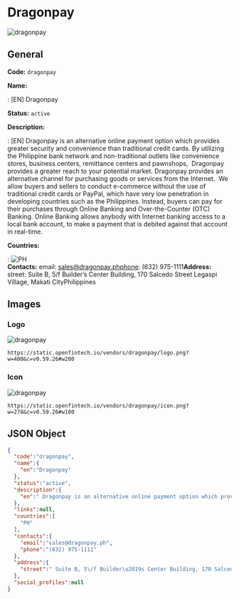 
# Dragonpay 
![dragonpay](https://static.openfintech.io/vendors/dragonpay/logo.png?w=400&c=v0.59.26#w200)  

## General 
 
**Code:** `dragonpay` 
 
**Name:** 
 
:	[EN] Dragonpay 
 
**Status:** `active` 
 
**Description:** 
 
: [EN]  Dragonpay is an alternative online payment option which provides greater security and convenience than traditional credit cards. By utilizing the Philippine bank network and non-traditional outlets like convenience stores, business centers, remittance centers and pawnshops,  Dragonpay provides a greater reach to your potential market. Dragonpay provides an alternative channel for purchasing goods or services from the Internet.  We allow buyers and sellers to conduct e-commerce without the use of traditional credit cards or PayPal, which have very low penetration in developing countries such as the Philippines. Instead, buyers can pay for their purchases through Online Banking and Over-the-Counter (OTC) Banking. Online Banking allows anybody with Internet banking access to a local bank account, to make a payment that is debited against that account in real-time.    
 
 
**Countries:** 
 
:	![PH](https://cdnjs.cloudflare.com/ajax/libs/flag-icon-css/3.3.0/flags/4x3/ph.svg#w24)  
**Contacts:** 
email: sales@dragonpay.phphone: (632) 975-1111**Address:** 
street:  Suite B, 5/f Builder’s Center Building, 170 Salcedo Street Legaspi Village, Makati CityPhilippines  

## Images 

### Logo 
 
![dragonpay](https://static.openfintech.io/vendors/dragonpay/logo.png?w=400&c=v0.59.26#w200)  

```
https://static.openfintech.io/vendors/dragonpay/logo.png?w=400&c=v0.59.26#w200
```  

### Icon 
 
![dragonpay](https://static.openfintech.io/vendors/dragonpay/icon.png?w=278&c=v0.59.26#w100)  

```
https://static.openfintech.io/vendors/dragonpay/icon.png?w=278&c=v0.59.26#w100
```  

## JSON Object 

```json
{
  "code":"dragonpay",
  "name":{
    "en":"Dragonpay"
  },
  "status":"active",
  "description":{
    "en":" Dragonpay is an alternative online payment option which provides greater security and convenience than traditional credit cards.\u00a0By utilizing the Philippine bank network and non-traditional outlets like convenience stores, business centers, remittance centers and pawnshops,\u00a0 Dragonpay provides a greater reach to your potential market. Dragonpay provides an alternative channel for purchasing goods or services from the Internet. \u00a0We allow buyers and sellers to conduct e-commerce without the use of traditional credit cards or PayPal, which have very low penetration in developing countries such as the Philippines. Instead, buyers can pay for their purchases through Online Banking and Over-the-Counter (OTC) Banking. Online Banking\u00a0allows anybody with Internet banking access to a local bank account, to make a payment that is debited against that account in real-time. \u00a0 "
  },
  "links":null,
  "countries":[
    "PH"
  ],
  "contacts":{
    "email":"sales@dragonpay.ph",
    "phone":"(632) 975-1111"
  },
  "address":{
    "street":" Suite B, 5\/f Builder\u2019s Center Building, 170 Salcedo Street Legaspi Village, Makati CityPhilippines "
  },
  "social_profiles":null
}
```  

